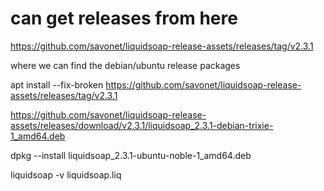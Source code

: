 # can get releases from here

https://github.com/savonet/liquidsoap-release-assets/releases/tag/v2.3.1

where we can find the debian/ubuntu release packages

apt install --fix-broken
https://github.com/savonet/liquidsoap-release-assets/releases/tag/v2.3.1

https://github.com/savonet/liquidsoap-release-assets/releases/download/v2.3.1/liquidsoap_2.3.1-debian-trixie-1_amd64.deb

dpkg --install liquidsoap_2.3.1-ubuntu-noble-1_amd64.deb

liquidsoap -v liquidsoap.liq